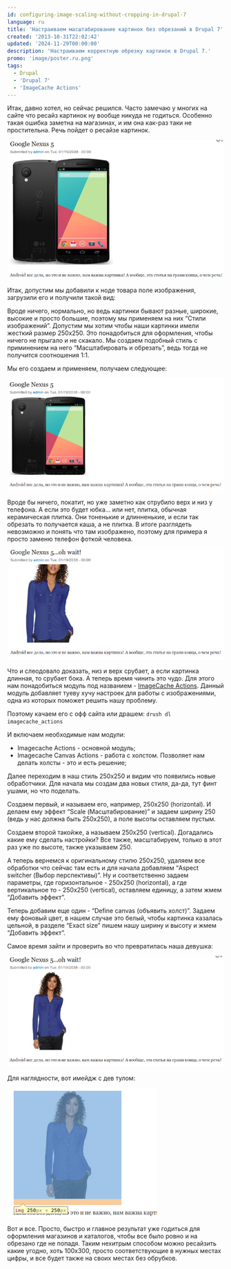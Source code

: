 ```yaml
---
id: configuring-image-scaling-without-cropping-in-drupal-7
language: ru
title: 'Настраиваем масштабирование картинок без обрезаний в Drupal 7'
created: '2013-10-31T22:02:42'
updated: '2024-11-29T00:00:00'
description: 'Настраиваем корректную обрезку картинок в Drupal 7.'
promo: 'image/poster.ru.png'
tags:
  - Drupal
  - 'Drupal 7'
  - 'ImageCache Actions'
---
```


Итак, давно хотел, но сейчас решился. Часто замечаю у многих на сайте что ресайз
картинок ну вообще никуда не годиться. Особенно такая ошибка заметна на
магазинах, и им она как-раз таки не простительна. Речь пойдет о ресайзе
картинок.

![Изначально](image/1.png)

Итак, допустим мы добавили к ноде товара поле изображения, загрузили его и
получили такой вид:

Вроде ничего, нормально, но ведь картинки бывают разные, широкие, высокие и
просто большие, поэтому мы применяем на них “Стили изображений”. Допустим мы
хотим чтобы наши картинки имели жесткий размер 250х250. Это понадобиться для
оформления, чтобы ничего не прыгало и не скакало. Мы создаем подобный стиль с
приминением на него “Масштабировать и обрезать”, ведь тогда не получится
соотношения 1:1.

Мы его создаем и применяем, получаем следующее:

![Обрубок](image/2.png)

Вроде бы ничего, покатит, но уже заметно как отрубило верх и низ у телефона. А
если это будет юбка… или нет, плитка, обычная керамическая плитка. Они тоненькие
и длинненькие, и если так обрезать то получается каша, а не плитка. В итоге
разглядеть невозможно и понять что там изображено, поэтому для примера я просто
заменю телефон фоткой человека.

![А теперь девушка, и тоже обрубок! Не хорошо.](image/3.png)

Что и слеодовало доказать, низ и верх срубает, а если картинка длинная, то
срубает бока. А теперь время чинить это чудо. Для этого нам понадобиться модуль
под
названием - [ImageCache Actions](https://drupal.org/project/imagecache_actions).
Данный модуль добавляет туеву хучу настроек для работы с изображениями, одна из
которых поможет решить нашу проблему.

Поэтому качаем его с офф сайта или драшем: `drush dl imagecache_actions‎`

И включаем необходимые нам модули:

- Imagecache Actions - основной модуль;
- Imagecache Canvas Actions - работа с холстом. Позволяет нам делать холсты -
  это и есть решение;

Далее переходим в наш стиль 250х250 и видим что появились новые обработчики. Для
начала мы создам два новых стиля, да-да, тут финт ушами, но что поделать.

Создаем первый, и называем его, например, 250x250 (horizontal). И делаем ему
эффект “Scale (Масштабирование)” и задаем ширину 250 (ведь у нас должна быть
250х250), а поле высоты оставляем пустым.

Создаем второй такойже, а называем 250x250 (vertical). Догадались какие ему
сделать настройки? Все также, масштабируем, только в этот раз уже по высоте,
также указываем 250.

А теперь вернемся к оригинальному стилю 250х250, удаляем все обработки что
сейчас там есть и для начала добавляем “Aspect switcher (Выбор перспективы)”. Ну
и соответственно задаем параметры, где горизонтальное - 250х250 (horizontal), а
где вертикальное то - 250х250 (vertical), оставляем единицу, а затем жмем
“Добавить эффект”.

Теперь добавим еще один - “Define canvas (объявить холст)”. Задаем ему фоновый
цвет, в нашем случае это белый, чтобы картинка казалась цельной, в разделе
“Exact size” пишем нашу ширину и высоту и жмем “Добавить эффект”.

Самое время зайти и проверить во что превратилась наша девушка:

![Уже совсем другое дело](image/4.png)

Для наглядности, вот имейдж с дев тулом:

![Она же ток в дев туле](image/5.png)

Вот и все. Просто, быстро и главное результат уже годиться для оформления
магазинов и каталогов, чтобы все было ровно и на обрезано где не попадя. Таким
нехитрым способом можно ресайзить какие угодно, хоть 100х300, просто
соответствующие в нужных местах цифры, и все будет также на своих местах без
обрубков.
